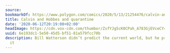 ```yaml
---
source:
bookmarkOf: https://www.polygon.com/comics/2020/5/13/21254476/calvin-and-hobbes-comic-strips-books-quarantine
title: Calvin and Hobbes and quarantine
date: '2020-06-12T20:19:00+02:00'
headImage: https://cdn.vox-cdn.com/thumbor/ZsfYJg5cK0CPah_A783GjEVceCY=/358x0:1504x600/fit-in/1200x630/cdn.vox-cdn.com/uploads/chorus_asset/file/19964128/CH_reading_2.jpg
uuid: 6e193dc1-5e50-45d5-bf51-81a579fcc70b
description: Bill Watterson didn’t predict the current world, but he prepared us for
  it
---
```


